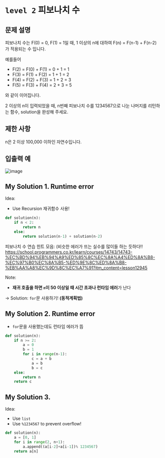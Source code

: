 # `level 2` 피보나치 수

## 문제 설명
피보나치 수는 F(0) = 0, F(1) = 1일 때, 1 이상의 n에 대하여 F(n) = F(n-1) + F(n-2) 가 적용되는 수 입니다.

예를들어

- F(2) = F(0) + F(1) = 0 + 1 = 1
- F(3) = F(1) + F(2) = 1 + 1 = 2
- F(4) = F(2) + F(3) = 1 + 2 = 3
- F(5) = F(3) + F(4) = 2 + 3 = 5

와 같이 이어집니다.

2 이상의 n이 입력되었을 때, n번째 피보나치 수를 1234567으로 나눈 나머지를 리턴하는 함수, solution을 완성해 주세요.

## 제한 사항
n은 2 이상 100,000 이하인 자연수입니다.

## 입출력 예
![image](https://user-images.githubusercontent.com/122213470/236729598-f9d733f6-86f3-432e-a1af-0129622b52a4.png)

## My Solution 1. Runtime error

Idea:
- Use Recursion 재귀함수 사용!

```python
def solution(n):
    if n < 2:
        return n
    else:
        return solution(n-1) + solution(n-2)
```

피보나치 수 연습 힌트 모음: (비슷한 에러가 뜨는 실수를 많이들 하는 듯하다!!
https://school.programmers.co.kr/learn/courses/14743/14743-%EC%BD%94%EB%94%A9%ED%85%8C%EC%8A%A4%ED%8A%B8-%EC%97%B0%EC%8A%B5-%ED%9E%8C%ED%8A%B8-%EB%AA%A8%EC%9D%8C%EC%A7%91?itm_content=lesson12945

Note:
- **재귀 호출을 하면 `n`이 50 이상일 때 시간 초과나 런타임 에러**가 난다

-> Solution: `for`문 사용하기! **(동적계획법)**

## My Solution 2. Runtime error

- `for`문을 사용했는데도 런타임 에러가 뜸

```python
def solution(n):
    if n >= 2:
        a = 0
        b = 1
        for i in range(n-1):
            c = a + b
            a = b
            b = c
    else: 
        return n
    return c
```

## My Solution 3.

Idea:
- Use `list`
- Use `%1234567` to prevent overflow!

```python
def solution(n):
    a = [0, 1]
    for i in range(2, n+1):
        a.append((a[i-2]+a[i-1])% 1234567)
    return a[n]
```
